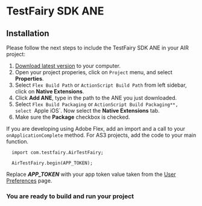 # TestFairy SDK ANE

## Installation

Please follow the next steps to include the TestFairy SDK ANE in your AIR project:

1. [Download latest version](https://app.testfairy.com/ios-sdk/TestFairySDK-1.4.4.ane) to your computer.
2. Open your project properies, click on `Project` menu, and select **Properties**.
3. Select `Flex Build Path` or `ActionScript Build Path` from left sidebar, click on **Native Extensions**.
4. Click **Add ANE**, type in the path to the ANE you just downloaded.
5. Select `Flex Build Packaging` or `ActionScript Build Packaging**, select `Apple iOS`. Now select the **Native Extensions** tab.
6. Make sure the **Package** checkbox is checked.

If you are developing using Adobe Flex, add an import and a call to your `onApplicationComplete` method. For AS3 projects, add the code to your main function.

```
  import com.testfairy.AirTestFairy;

  AirTestFairy.begin(APP_TOKEN);
```

Replace ***APP_TOKEN*** with your app token value taken from the [User Preferences](https://app.testfairy.com/settings/) page.

### You are ready to build and run your project
